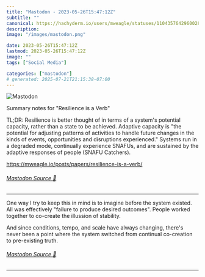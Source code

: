 ```yaml
---
title: "Mastodon - 2023-05-26T15:47:12Z"
subtitle: ""
canonical: https://hachyderm.io/users/mweagle/statuses/110435764296002842
description:
image: "/images/mastodon.png"

date: 2023-05-26T15:47:12Z
lastmod: 2023-05-26T15:47:12Z
image: ""
tags: ["Social Media"]

categories: ["mastodon"]
# generated: 2025-07-21T21:15:38-07:00
---
```

![Mastodon](/images/mastodon.png)

<p>Summary notes for &quot;Resilience is a Verb&quot;</p><p>TL;DR: Resilience is better thought of in terms of a system&#39;s potential capacity, rather than a state to be achieved. Adaptive capacity is &quot;the potential for adjusting patterns of activities to handle future changes in the kinds of events, opportunities and disruptions experienced.&quot; Systems run in a degraded mode, continually experience SNAFUs, and are sustained by the adaptive responses of people (SNAFU Catchers).</p><p><a href="https://mweagle.io/posts/papers/resilience-is-a-verb/" target="_blank" rel="nofollow noopener noreferrer" translate="no"><span class="invisible">https://</span><span class="ellipsis">mweagle.io/posts/papers/resili</span><span class="invisible">ence-is-a-verb/</span></a></p>


###### [Mastodon Source 🐘](https://hachyderm.io/@mweagle/110435764296002842)

___

<p>One way I try to keep this in mind is to imagine before the system existed. All was effectively &quot;failure to produce desired outcomes&quot;. People worked together to co-create the illussion of stability.</p><p>And since conditions, tempo, and scale have always changing, there&#39;s never been a point where the system switched from continual co-creation to pre-existing truth.</p>


###### [Mastodon Source 🐘](https://hachyderm.io/@mweagle/110435845265264321)

___
